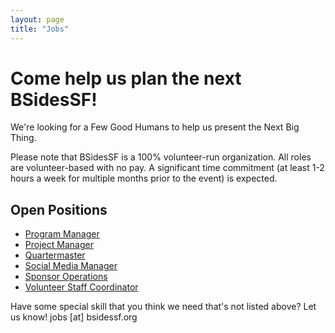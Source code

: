 ```yaml
---
layout: page
title: "Jobs"
---
```


# Come help us plan the next BSidesSF!

We're looking for a Few Good Humans to help us present the Next Big Thing.

Please note that BSidesSF is a 100% volunteer-run organization. All roles are volunteer-based with no pay. A significant time commitment (at least 1-2 hours a week for multiple months prior to the event) is expected.

## Open Positions

* [Program Manager](mailto:jobs@bsidessf.org?subject=I%27d+like+to+be+the+BSidesSF+Program+Manager)
* [Project Manager](mailto:jobs@bsidessf.org?subject=I%27d+like+to+be+the+BSidesSF+Project+Manager)
* [Quartermaster](mailto:jobs@bsidessf.org?subject=I%27d+like+to+be+the+BSidesSF+Quartermaster)
* [Social Media Manager](mailto:jobs@bsidessf.org?subject=I%27d+like+to+be+the+BSidesSF+Social+Media+Manager)
* [Sponsor Operations](mailto:jobs@bsidessf.org?subject=I%27d+like+to+be+the+BSidesSF+Sponsor+Operations)
* [Volunteer Staff Coordinator](mailto:jobs@bsidessf.org?subject=I%27d+like+to+be+the+BSidesSF+Volunteer+Staff+Coordinator)

Have some special skill that you think we need that's not listed above? Let us know! jobs [at] bsidessf.org
